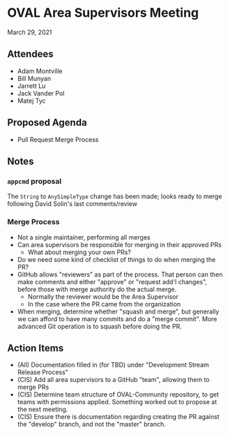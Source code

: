 # OVAL Area Supervisors Meeting #
March 29, 2021

## Attendees
- Adam Montville
- Bill Munyan
- Jarrett Lu
- Jack Vander Pol
- Matej Tyc

## Proposed Agenda
- Pull Request Merge Process

## Notes

### `appcmd` proposal
The `String` to `AnySimpleType` change has been made; looks ready to merge following David Solin's last comments/review

### Merge Process
- Not a single maintainer, performing all merges
- Can area supervisors be responsible for merging in their approved PRs
	- What about merging your own PRs?
- Do we need some kind of checklist of things to do when merging the PR?
- GitHub allows "reviewers" as part of the process.  That person can then make comments and either "approve" or "request add'l changes", before those with merge authority do the actual merge.
	- Normally the reviewer would be the Area Supervisor
	- In the case where the PR came from the organization 
- When merging, determine whether "squash and merge", but generally we can afford to have many commits and do a "merge commit".  More advanced Git operation is to squash before doing the PR.


## Action Items
- (All) Documentation filled in (for TBD) under "Development Stream Release Process"
- (CIS) Add all area supervisors to a GitHub "team", allowing them to merge PRs
- (CIS) Determine team structure of OVAL-Community repository, to get teams with permissions applied.  Something worked out to propose at the next meeting.
- (CIS) Ensure there is documentation regarding creating the PR against the "develop" branch, and not the "master" branch.